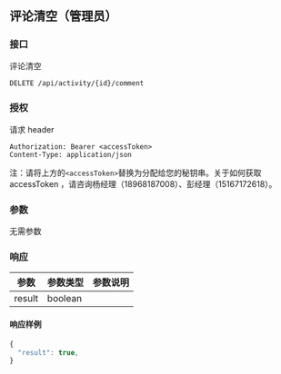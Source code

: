 ## 评论清空（管理员）

### 接口

评论清空

```bash
DELETE /api/activity/{id}/comment
```

### 授权

请求 header

```
Authorization: Bearer <accessToken>
Content-Type: application/json
```

注：请将上方的`<accessToken>`替换为分配给您的秘钥串。关于如何获取 accessToken ，请咨询杨经理（18968187008）、彭经理（15167172618）。

### 参数

无需参数

### 响应

| 参数 | 参数类型 | 参数说明 |
| --- | --- | --- |
| result | boolean |  |

#### 响应样例

```js
{
  "result": true,
}
```



